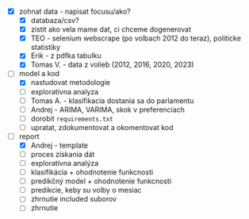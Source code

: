 - [X] zohnat data - napisat focusu/ako?
  - [X] databaza/csv?
  - [X] zistit ako vela mame dat, ci chceme dogenerovat
  - [X] TEO - selenium webscrape (po volbach 2012 do teraz), politicke statistiky
  - [X] Erik - z pdfka tabulku
  - [X] Tomas V. - data z volieb (2012, 2016, 2020, 2023)
- [ ] model a kod
  - [X] nastudovat metodologie
  - [ ] explorativna analyza
  - [ ] Tomas A. - klasifikacia dostania sa do parlamentu
  - [ ] Andrej - ARIMA, VARIMA, skok v preferenciach
  - [ ] dorobit `requirements.txt`
  - [ ] upratat, zdokumentovat a okomentovat kod
- [ ] report
  - [x] Andrej - template
  - [ ] proces získania dát
  - [ ] exploratívna analýza
  - [ ] klasifikácia + ohodnotenie funkcnosti
  - [ ] predikčný model + ohodnotenie funkcnosti
  - [ ] predikcie, keby su volby o mesiac
  - [ ] zhrnutie included suborov
  - [ ] zhrnutie
